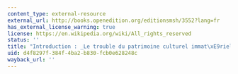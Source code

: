 ```yaml
---
content_type: external-resource
external_url: http://books.openedition.org/editionsmsh/3552?lang=fr
has_external_license_warning: true
license: https://en.wikipedia.org/wiki/All_rights_reserved
status: ''
title: "Introduction : _Le trouble du patrimoine culturel immat\xE9riel_"
uid: d4f8297f-384f-4ba2-b830-fcb0e628248c
wayback_url: ''
---
```

